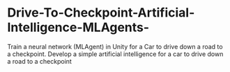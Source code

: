 # Drive-To-Checkpoint-Artificial-Intelligence-MLAgents-
Train a neural network (MLAgent) in Unity for a Car to drive down a road to a checkpoint. Develop a simple artificial intelligence for a car to drive down a road to a checkpoint
